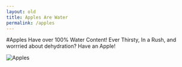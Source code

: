 ```yaml
---
layout: old
title: Apples Are Water
permalink: /apples
---
```


#Apples Have over 100% Water Content!
Ever Thirsty, In a Rush, and worrried about dehydration? Have an Apple!


![Apples](https://encrypted-tbn2.gstatic.com/images?q=tbn:ANd9GcT3aCS9h5zK1dzLs9Yi3Nn-p8Xgt3ogy1dBg0tobXwVrupCtRxg8Q)
